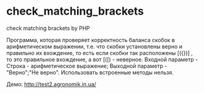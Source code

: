 # check_matching_brackets
check matching brackets by PHP

Программа, которая проверяет корректность баланса скобок в арифметическом выражении, 
т.е. что скобки установлены верно и правильно их вхождение, то есть если скобки так расположены [({})] , 
то это правильное вхождение, а вот [([) - неверное.
Входной параметр - Строка - арифметическое выражение;
Выходной параметр - "Верно";"Не верно".
Использовать встроенные методы нельзя.


Демо: http://test2.agronomik.in.ua/
